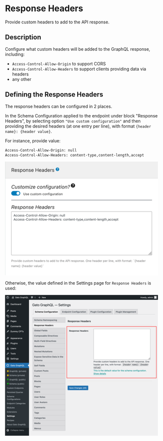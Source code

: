 # Response Headers

Provide custom headers to add to the API response.

## Description

Configure what custom headers will be added to the GraphQL response, including:

- `Access-Control-Allow-Origin` to support CORS
- `Access-Control-Allow-Headers` to support clients providing data via headers
- any other

## Defining the Response Headers

The response headers can be configured in 2 places.

In the Schema Configuration applied to the endpoint under block "Response Headers", by selecting option `"Use custom configuration"` and then providing the desired headers (at one entry per line), with format `{header name}: {header value}`.

For instance, provide value:

```apacheconf
Access-Control-Allow-Origin: null
Access-Control-Allow-Headers: content-type,content-length,accept
```

<div class="img-width-610">

![Providing Response Headers in the Schema Configuration](../../images/schema-configuration-response-headers.png "Providing Response Headers in the Schema Configuration")

</div>

Otherwise, the value defined in the Settings page for `Response Headers` is used:

<div class="img-width-1024">

![Providing Response Headers in the Settings](../../images/settings-response-headers.png "Providing Response Headers in the Settings")

</div>
